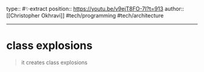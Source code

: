 type:: #✨extract
position:: https://youtu.be/v9ejT8FO-7I?t=913
author:: [[Christopher Okhravi]]
#tech/programming #tech/architecture 

---

# class explosions
> it creates class explosions